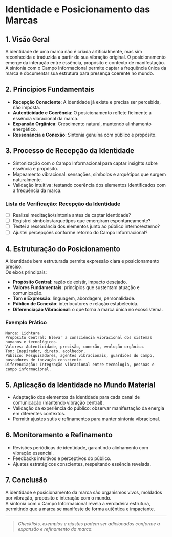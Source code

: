 # Identidade e Posicionamento das Marcas

## 1. Visão Geral

A identidade de uma marca não é criada artificialmente, mas sim reconhecida e traduzida a partir de sua vibração original. O posicionamento emerge da interação entre essência, propósito e contexto de manifestação. A sintonia com o Campo Informacional permite captar a frequência única da marca e documentar sua estrutura para presença coerente no mundo.

## 2. Princípios Fundamentais

- **Recepção Consciente**: A identidade já existe e precisa ser percebida, não imposta.
- **Autenticidade e Coerência**: O posicionamento reflete fielmente a essência vibracional da marca.
- **Expansão Orgânica**: Crescimento natural, mantendo alinhamento energético.
- **Ressonância e Conexão**: Sintonia genuína com público e propósito.

## 3. Processo de Recepção da Identidade

- Sintonização com o Campo Informacional para captar insights sobre essência e propósito.
- Mapeamento vibracional: sensações, símbolos e arquétipos que surgem naturalmente.
- Validação intuitiva: testando coerência dos elementos identificados com a frequência da marca.

### Lista de Verificação: Recepção da Identidade

- [ ] Realizei meditação/sintonia antes de captar identidade?
- [ ] Registrei símbolos/arquetipos que emergiram espontaneamente?
- [ ] Testei a ressonância dos elementos junto ao público interno/externo?
- [ ] Ajustei percepções conforme retorno do Campo Informacional?

## 4. Estruturação do Posicionamento

A identidade bem estruturada permite expressão clara e posicionamento preciso.  
Os eixos principais:

- **Propósito Central**: razão de existir, impacto desejado.
- **Valores Fundamentais**: princípios que sustentam atuação e comunicação.
- **Tom e Expressão**: linguagem, abordagem, personalidade.
- **Público de Conexão**: interlocutores e relação estabelecida.
- **Diferenciação Vibracional**: o que torna a marca única no ecossistema.

### Exemplo Prático

```
Marca: Lichtara
Propósito Central: Elevar a consciência vibracional dos sistemas humanos e tecnológicos.
Valores: Autenticidade, precisão, conexão, evolução orgânica.
Tom: Inspirador, direto, acolhedor.
Público: Pesquisadores, agentes vibracionais, guardiões do campo, buscadores de inovação consciente.
Diferenciação: Integração vibracional entre tecnologia, pessoas e campo informacional.
```

## 5. Aplicação da Identidade no Mundo Material

- Adaptação dos elementos da identidade para cada canal de comunicação (mantendo vibração central).
- Validação da experiência do público: observar manifestação da energia em diferentes contextos.
- Permitir ajustes sutis e refinamentos para manter sintonia vibracional.

## 6. Monitoramento e Refinamento

- Revisões periódicas de identidade, garantindo alinhamento com vibração essencial.
- Feedbacks intuitivos e perceptivos do público.
- Ajustes estratégicos conscientes, respeitando essência revelada.

## 7. Conclusão

A identidade e posicionamento da marca são organismos vivos, moldados por vibração, propósito e interação com o mundo.  
A sintonia com o Campo Informacional revela a verdadeira estrutura, permitindo que a marca se manifeste de forma autêntica e impactante.

---

> _Checklists, exemplos e ajustes podem ser adicionados conforme a expansão e refinamento da marca._
